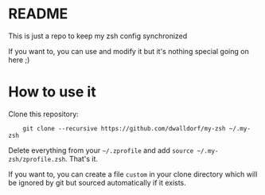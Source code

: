 # README
This is just a repo to keep my zsh config synchronized

If you want to, you can use and modify it but it's nothing special going on here ;)

# How to use it
Clone this repository:

        git clone --recursive https://github.com/dwalldorf/my-zsh ~/.my-zsh

Delete everything from your `~/.zprofile` and add `source ~/.my-zsh/zprofile.zsh`. That's it.

If you want to, you can create a file `custom` in your clone directory which will be ignored by git but sourced automatically if it exists.
